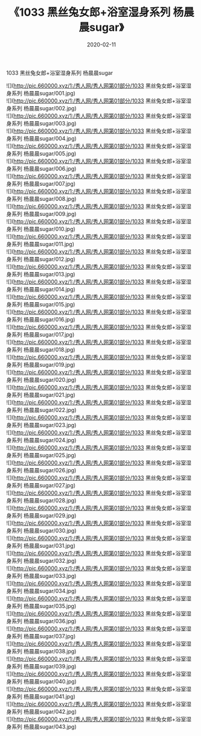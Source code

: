 ﻿---
layout: post
title:  《1033 黑丝兔女郎+浴室湿身系列 杨晨晨sugar》
date:   2020-02-11
img: http://pic.660000.xyz/1:/秀人网/秀人网第01部分/1033 黑丝兔女郎+浴室湿身系列 杨晨晨sugar/000.jpg
categories: [美女, 清纯, 唯美]
---

1033 黑丝兔女郎+浴室湿身系列 杨晨晨sugar

  ![](http://pic.660000.xyz/1:/秀人网/秀人网第01部分/1033 黑丝兔女郎+浴室湿身系列 杨晨晨sugar/001.jpg) <br> ![](http://pic.660000.xyz/1:/秀人网/秀人网第01部分/1033 黑丝兔女郎+浴室湿身系列 杨晨晨sugar/002.jpg) <br> ![](http://pic.660000.xyz/1:/秀人网/秀人网第01部分/1033 黑丝兔女郎+浴室湿身系列 杨晨晨sugar/003.jpg) <br> ![](http://pic.660000.xyz/1:/秀人网/秀人网第01部分/1033 黑丝兔女郎+浴室湿身系列 杨晨晨sugar/004.jpg) <br> ![](http://pic.660000.xyz/1:/秀人网/秀人网第01部分/1033 黑丝兔女郎+浴室湿身系列 杨晨晨sugar/005.jpg) <br> ![](http://pic.660000.xyz/1:/秀人网/秀人网第01部分/1033 黑丝兔女郎+浴室湿身系列 杨晨晨sugar/006.jpg) <br> ![](http://pic.660000.xyz/1:/秀人网/秀人网第01部分/1033 黑丝兔女郎+浴室湿身系列 杨晨晨sugar/007.jpg) <br> ![](http://pic.660000.xyz/1:/秀人网/秀人网第01部分/1033 黑丝兔女郎+浴室湿身系列 杨晨晨sugar/008.jpg) <br> ![](http://pic.660000.xyz/1:/秀人网/秀人网第01部分/1033 黑丝兔女郎+浴室湿身系列 杨晨晨sugar/009.jpg) <br> ![](http://pic.660000.xyz/1:/秀人网/秀人网第01部分/1033 黑丝兔女郎+浴室湿身系列 杨晨晨sugar/010.jpg) <br> ![](http://pic.660000.xyz/1:/秀人网/秀人网第01部分/1033 黑丝兔女郎+浴室湿身系列 杨晨晨sugar/011.jpg) <br> ![](http://pic.660000.xyz/1:/秀人网/秀人网第01部分/1033 黑丝兔女郎+浴室湿身系列 杨晨晨sugar/012.jpg) <br> ![](http://pic.660000.xyz/1:/秀人网/秀人网第01部分/1033 黑丝兔女郎+浴室湿身系列 杨晨晨sugar/013.jpg) <br> ![](http://pic.660000.xyz/1:/秀人网/秀人网第01部分/1033 黑丝兔女郎+浴室湿身系列 杨晨晨sugar/014.jpg) <br> ![](http://pic.660000.xyz/1:/秀人网/秀人网第01部分/1033 黑丝兔女郎+浴室湿身系列 杨晨晨sugar/015.jpg) <br> ![](http://pic.660000.xyz/1:/秀人网/秀人网第01部分/1033 黑丝兔女郎+浴室湿身系列 杨晨晨sugar/016.jpg) <br> ![](http://pic.660000.xyz/1:/秀人网/秀人网第01部分/1033 黑丝兔女郎+浴室湿身系列 杨晨晨sugar/017.jpg) <br> ![](http://pic.660000.xyz/1:/秀人网/秀人网第01部分/1033 黑丝兔女郎+浴室湿身系列 杨晨晨sugar/018.jpg) <br> ![](http://pic.660000.xyz/1:/秀人网/秀人网第01部分/1033 黑丝兔女郎+浴室湿身系列 杨晨晨sugar/019.jpg) <br> ![](http://pic.660000.xyz/1:/秀人网/秀人网第01部分/1033 黑丝兔女郎+浴室湿身系列 杨晨晨sugar/020.jpg) <br> ![](http://pic.660000.xyz/1:/秀人网/秀人网第01部分/1033 黑丝兔女郎+浴室湿身系列 杨晨晨sugar/021.jpg) <br> ![](http://pic.660000.xyz/1:/秀人网/秀人网第01部分/1033 黑丝兔女郎+浴室湿身系列 杨晨晨sugar/022.jpg) <br> ![](http://pic.660000.xyz/1:/秀人网/秀人网第01部分/1033 黑丝兔女郎+浴室湿身系列 杨晨晨sugar/023.jpg) <br> ![](http://pic.660000.xyz/1:/秀人网/秀人网第01部分/1033 黑丝兔女郎+浴室湿身系列 杨晨晨sugar/024.jpg) <br> ![](http://pic.660000.xyz/1:/秀人网/秀人网第01部分/1033 黑丝兔女郎+浴室湿身系列 杨晨晨sugar/025.jpg) <br> ![](http://pic.660000.xyz/1:/秀人网/秀人网第01部分/1033 黑丝兔女郎+浴室湿身系列 杨晨晨sugar/026.jpg) <br> ![](http://pic.660000.xyz/1:/秀人网/秀人网第01部分/1033 黑丝兔女郎+浴室湿身系列 杨晨晨sugar/027.jpg) <br> ![](http://pic.660000.xyz/1:/秀人网/秀人网第01部分/1033 黑丝兔女郎+浴室湿身系列 杨晨晨sugar/028.jpg) <br> ![](http://pic.660000.xyz/1:/秀人网/秀人网第01部分/1033 黑丝兔女郎+浴室湿身系列 杨晨晨sugar/029.jpg) <br> ![](http://pic.660000.xyz/1:/秀人网/秀人网第01部分/1033 黑丝兔女郎+浴室湿身系列 杨晨晨sugar/030.jpg) <br> ![](http://pic.660000.xyz/1:/秀人网/秀人网第01部分/1033 黑丝兔女郎+浴室湿身系列 杨晨晨sugar/031.jpg) <br> ![](http://pic.660000.xyz/1:/秀人网/秀人网第01部分/1033 黑丝兔女郎+浴室湿身系列 杨晨晨sugar/032.jpg) <br> ![](http://pic.660000.xyz/1:/秀人网/秀人网第01部分/1033 黑丝兔女郎+浴室湿身系列 杨晨晨sugar/033.jpg) <br> ![](http://pic.660000.xyz/1:/秀人网/秀人网第01部分/1033 黑丝兔女郎+浴室湿身系列 杨晨晨sugar/034.jpg) <br> ![](http://pic.660000.xyz/1:/秀人网/秀人网第01部分/1033 黑丝兔女郎+浴室湿身系列 杨晨晨sugar/035.jpg) <br> ![](http://pic.660000.xyz/1:/秀人网/秀人网第01部分/1033 黑丝兔女郎+浴室湿身系列 杨晨晨sugar/036.jpg) <br> ![](http://pic.660000.xyz/1:/秀人网/秀人网第01部分/1033 黑丝兔女郎+浴室湿身系列 杨晨晨sugar/037.jpg) <br> ![](http://pic.660000.xyz/1:/秀人网/秀人网第01部分/1033 黑丝兔女郎+浴室湿身系列 杨晨晨sugar/038.jpg) <br> ![](http://pic.660000.xyz/1:/秀人网/秀人网第01部分/1033 黑丝兔女郎+浴室湿身系列 杨晨晨sugar/039.jpg) <br> ![](http://pic.660000.xyz/1:/秀人网/秀人网第01部分/1033 黑丝兔女郎+浴室湿身系列 杨晨晨sugar/040.jpg) <br> ![](http://pic.660000.xyz/1:/秀人网/秀人网第01部分/1033 黑丝兔女郎+浴室湿身系列 杨晨晨sugar/041.jpg) <br> ![](http://pic.660000.xyz/1:/秀人网/秀人网第01部分/1033 黑丝兔女郎+浴室湿身系列 杨晨晨sugar/042.jpg) <br> ![](http://pic.660000.xyz/1:/秀人网/秀人网第01部分/1033 黑丝兔女郎+浴室湿身系列 杨晨晨sugar/043.jpg) <br>